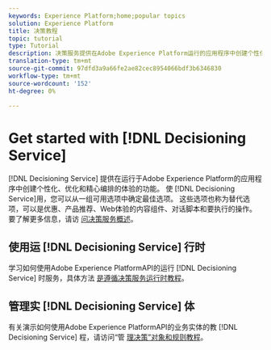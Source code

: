 ```yaml
---
keywords: Experience Platform;home;popular topics
solution: Experience Platform
title: 决策教程
topic: tutorial
type: Tutorial
description: 决策服务提供在Adobe Experience Platform运行的应用程序中创建个性化、优化和精心编排的体验的功能。 使用决策服务，您可以从一组可用选项中确定最佳选项。
translation-type: tm+mt
source-git-commit: 97dfd3a9a66fe2ae82cec8954066bdf3b6346830
workflow-type: tm+mt
source-wordcount: '152'
ht-degree: 0%

---
```



# Get started with [!DNL Decisioning Service]

[!DNL Decisioning Service] 提供在运行于Adobe Experience Platform的应用程序中创建个性化、优化和精心编排的体验的功能。 使 [!DNL Decisioning Service]用，您可以从一组可用选项中确定最佳选项。 这些选项也称为替代选项，可以是优惠、产品推荐、Web体验的内容组件、对话脚本和要执行的操作。 要了解更多信息，请访 [问决策服务概述](../decisioning-service/home.md)。

## 使用运 [!DNL Decisioning Service] 行时

学习如何使用Adobe Experience PlatformAPI的运行 [!DNL Decisioning Service] 时服务，具体方法 [是遵循决策服务运行时教程](../decisioning-service/tutorials/runtime.md)。

## 管理实 [!DNL Decisioning Service] 体

有关演示如何使用Adobe Experience PlatformAPI的业务实体的教 [!DNL Decisioning Service] 程，请访问“管 [理决策”对象和规则教程](../decisioning-service/tutorials/entities.md)。